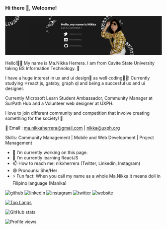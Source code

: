### Hi there 👋, Welcome!

![I am Ma. Nikka S. Herrera ](https://raw.githubusercontent.com/nikxherrera/banner/main/img/nikka.png)

Hello!👋🏻 My name is Ma.Nikka Herrera. I am from Cavite State University taking BS Information Technology. 🏫

I have a huge interest in ux and ui design📝 as well coding👩‍💻! Currently studying ⚛️react js, gatsby, graph ql and being a succesful ux and ui designer. 

Currently Microsoft Learn Student Ambassador, Community Manager at SurPath Hub and a Volunteer web designer at UXPH. 

I love to join different community and competition that involve creating something for the society! 🙋

📧 Email : ma.nikkaherrera@gmail.com | nikka@uxph.org

Skills: Community Management | Mobile and Web Development | Project Management 

- 🔭 I’m currently working on this page. 
- 🌱 I’m currently learning ReactJS 
- 📫 How to reach me: nikxherrera (Twitter, Linkedin, Instagram) 
- 😄 Pronouns: She/Her 
- ⚡ Fun fact: When you call my name as a whole Ma.Nikka it means doll in Filipino language (Manika)  


[<img src='https://cdn.jsdelivr.net/npm/simple-icons@3.0.1/icons/github.svg' alt='github' height='40'>](https://github.com/nikxherrera)  [<img src='https://cdn.jsdelivr.net/npm/simple-icons@3.0.1/icons/linkedin.svg' alt='linkedin' height='40'>](https://www.linkedin.com/in/nikxherrera/)  [<img src='https://cdn.jsdelivr.net/npm/simple-icons@3.0.1/icons/instagram.svg' alt='instagram' height='40'>](https://www.instagram.com/nikxherrera/)  [<img src='https://cdn.jsdelivr.net/npm/simple-icons@3.0.1/icons/twitter.svg' alt='twitter' height='40'>](https://twitter.com/nikxherrera)  [<img src='https://cdn.jsdelivr.net/npm/simple-icons@3.0.1/icons/icloud.svg' alt='website' height='40'>](nikxherrera.github.io)  

[![Top Langs](https://github-readme-stats.vercel.app/api/top-langs/?username=nikxherrera)](https://github.com/anuraghazra/github-readme-stats)

![GitHub stats](https://github-readme-stats.vercel.app/api?username=nikxherrera&show_icons=true)  

![Profile views](https://gpvc.arturio.dev/nikxherrera)  

